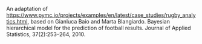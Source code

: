 An adaptation of https://www.pymc.io/projects/examples/en/latest/case_studies/rugby_analytics.html, based on Gianluca Baio and Marta Blangiardo. Bayesian hierarchical model for the prediction of football results. Journal of Applied Statistics, 37(2):253–264, 2010.
